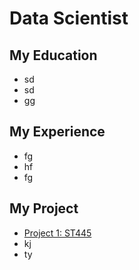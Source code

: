 # Data Scientist

## My Education
- sd
- sd
- gg

## My Experience
- fg
- hf
- fg

## My Project
- [Project 1: ST445](./ST445_TheTeam%20(1)/index.html)
- kj
- ty
